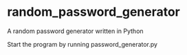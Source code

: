 # random_password_generator
A random password generator written in Python

Start the program by running password_generator.py
